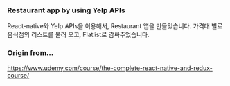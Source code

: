 ### Restaurant app by using Yelp APIs

React-native와 Yelp APIs을 이용해서, Restaurant 앱을 만들었습니다. 가격대 별로 음식점의 리스트를 불러 오고, Flatlist로 감싸주었습니다.

### Origin from...

https://www.udemy.com/course/the-complete-react-native-and-redux-course/
